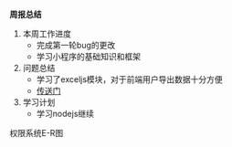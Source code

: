 **周报总结**

1. 本周工作进度
	* 完成第一轮bug的更改
	* 学习小程序的基础知识和框架
1. 问题总结
	* 学习了exceljs模块，对于前端用户导出数据十分方便
	* [传送门](https://blog.csdn.net/qq_24078843/article/details/76422786)
1. 学习计划
	* 学习nodejs继续

权限系统E-R图

